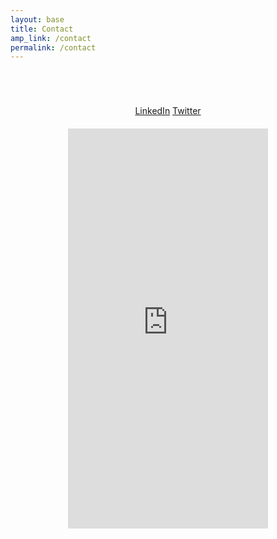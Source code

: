 ```yaml
---
layout: base
title: Contact
amp_link: /contact
permalink: /contact
---
```

<div style="min-width: 320px; width: 90%; height: 930px; overflow: hidden; margin: 50px auto 20px auto; text-align: center;">
    <div style="padding: 20px;">
        <a href="https://www.linkedin.com/in/michaelotte13" target="_blank" title="Michael Otte's LinkedIn">LinkedIn</a>
        <a href="https://twitter.com/michaelotte1?lang=en" target="_blank" title="Michael Otte's Twitter">Twitter</a>
    </div>
    <iframe src="https://docs.google.com/forms/d/e/1FAIpQLSfDPtwEmuEvuWdw_StNID4rtCni_pbYd2fhfU1DSQNCmIvxyQ/viewform?embedded=true" width="320" height="640" frameborder="0" marginheight="0" marginwidth="0" scrolling="no">Loading…</iframe>
</div>

